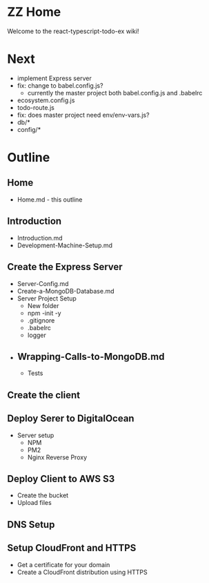 # ZZ Home

Welcome to the react-typescript-todo-ex wiki!



# Next
- implement Express server
- fix: change to babel.config.js?
  - currently the master project both babel.config.js and .babelrc
- ecosystem.config.js
- todo-route.js
- fix: does master project need env/env-vars.js?
- db/*
- config/*






# Outline


## Home
- Home.md - this outline

## Introduction
- Introduction.md
- Development-Machine-Setup.md

## Create the Express Server
- Server-Config.md
- Create-a-MongoDB-Database.md
- Server Project Setup
  - New folder
  - npm -init -y
  - .gitignore
  - .babelrc
  - logger
- Wrapping-Calls-to-MongoDB.md
  -
  - Tests

## Create the client

## Deploy Serer to DigitalOcean
- Server setup
  - NPM
  - PM2
  - Nginx Reverse Proxy

## Deploy Client to AWS S3
- Create the bucket
- Upload files

## DNS Setup

## Setup CloudFront and HTTPS
- Get a certificate for your domain
- Create a CloudFront distribution using HTTPS
